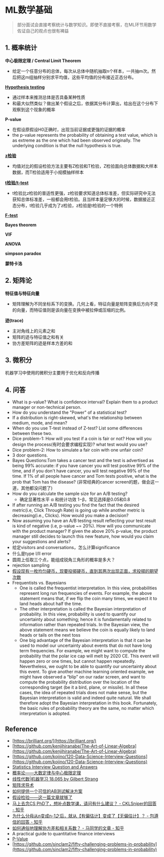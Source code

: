 # ML数学基础

> 部分面试会直接考察统计与数学知识。即使不直接考察，在ML环节用数学佐证自己的观点也很有裨益

## 1. 概率统计

**中心极限定理 / Central Limit Theorem**

- 给定一个任意分布的总体，每次从总体中随机抽取n个样本，一共抽m次。然后把这m组抽样分别求平均值，这些平均值的分布接近正态分布。

**[Hypothesis testing](https://en.wikipedia.org/wiki/Statistical_hypothesis_testing)**

- 通过样本来推测总体是否具备某种性质
- 和最大似然类似？做出某个假设之后，依据其分布计算出，给出在这个分布下观察到这个现象的概率

**P-value**

- 在假设原假设H0正确时，出现当前证据或更强的证据的概率
- the p-value represents the probability of obtaining a test value, which is as extreme as the one which had been observed originally. The underlying condition is that the null hypothesis is true.

**[z检验](https://en.wikipedia.org/wiki/Z-test)**

- 均值对比的假设检验方法主要有Z检验和T检验，Z检验面向总体数据和大样本数据，而T检验适用于小规模抽样样本

**[t检验/t-test](https://en.wikipedia.org/wiki/Student%27s_t-test)**

- t检验比z检验的普适性更强，z检验要求知道总体标准差，但实际研究中无法获知总体标准差，一般都会用t检验。且当样本量足够大的时候，数据接近正态分布，t检验几乎成为了z检验，z检验是t检验的一个特例

**[F-test](https://en.wikipedia.org/wiki/F-test#:~:text=An%20F-test%20is%20any,which%20the%20data%20were%20sampled.)**

**Bayes theorem**

**VIF**

**ANOVA**

**simpson paradox**

**蒙特卡洛**

## 2. 矩阵论

**特征值与特征向量**

- 矩阵理解为不同坐标系下的变换。几何上看，特征向量是矩阵变换后方向不变的向量，而特征值则是该向量在变换中被拉伸或压缩的比例。

**迹(trace)**

- 主对角线上的元素之和
- 矩阵的迹与特征值之和有关
- 协方差矩阵的迹是样本方差的和

## 3. 微积分

机器学习中使用的微积分主要用于优化和反向传播

## 4. 问答

- What is p-value? What is confidence interval? Explain them to a product manager or non-technical person.
- How do you understand the "Power" of a statistical test?
- If a distribution is right-skewed, what's the relationship between medium, mode, and mean?
- When do you use T-test instead of Z-test? List some differences between these two.
- Dice problem-1: How will you test if a coin is fair or not? How will you design the process(有时会要求编程实现)? what test would you use?
- Dice problem-2: How to simulate a fair coin with one unfair coin?
- 3 door questions.
- Bayes Questions:Tom takes a cancer test and the test is advertised as being 99% accurate: if you have cancer you will test positive 99% of the time, and if you don't have cancer, you will test negative 99% of the time. If 1% of all people have cancer and Tom tests positive, what is the prob that Tom has the disease? (非常经典的cancer screen的题，做会这一道，其他都没问题了)
- How do you calculate the sample size for an A/B testing?
  - 确定显著性水平 α 和统计功效 1−β，常见选择是0.05和0.8
- If after running an A/B testing you find the fact that the desired metric(i.e, Click Through Rate) is going up while another metric is decreasing(i.e., Clicks). How would you make a decision?
- Now assuming you have an A/B testing result reflecting your test result is kind of negative (i.e, p-value ~= 20%). How will you communicate with the product manager? If given the above 20% p-value, the product manager still decides to launch this new feature, how would you claim your suggestions and alerts?
- 给定visitors and conversations，怎么计算significance
- 什么是type I/II error
- 圆周上任取三个点，能组成锐角三角形的概率是多大？
- rejection sampling
- [假设现有一枚均匀硬币，现要投掷硬币，直到其两次出现正面，求投掷的期望次数](https://zhuanlan.zhihu.com/p/64262250)
- Frequentists vs. Bayesians
  - One is called the frequentist interpretation. In this view, probabilities represent long run frequencies of events. For example, the above statement means that, if we flip the coin many times, we expect it to land heads about half the time.
  - The other interpretation is called the Bayesian interpretation of probability. In this view, probability is used to quantify our uncertainty about something; hence it is fundamentally related to information rather than repeated trials. In the Bayesian view, the above statement means we believe the coin is equally likely to land heads or tails on the next toss
  - One big advantage of the Bayesian interpretation is that it can be used to model our uncertainty about events that do not have long term frequencies. For example, we might want to compute the probability that the polar ice cap will melt by 2020 CE. This event will happen zero or one times, but cannot happen repeatedly. Nevertheless, we ought to be able to quantify our uncertainty about this event. To give another machine learning oriented example, we might have observed a “blip” on our radar screen, and want to compute the probability distribution over the location of the corresponding target (be it a bird, plane, or missile). In all these cases, the idea of repeated trials does not make sense, but the Bayesian interpretation is valid and indeed quite natural. We shall therefore adopt the Bayesian interpretation in this book. Fortunately, the basic rules of probability theory are the same, no matter which interpretation is adopted.

## Reference

- [https://brilliant.org/](https://brilliant.org/)
- [https://github.com/kenjihiranabe/The-Art-of-Linear-Algebra](https://github.com/kenjihiranabe/The-Art-of-Linear-Algebra)
- [https://github.com/kojino/120-Data-Science-Interview-Questions](https://github.com/kojino/120-Data-Science-Interview-Questions)
- [Statistics Interview Question and Answers](https://www.janbasktraining.com/interview-questions/statistics-questions-and-answers/)
- [概率论——大数定律与中心极限定理](https://zhuanlan.zhihu.com/p/259280292)
- [线性代数|机器学习 18.065 by Gilbert Strang](https://www.bilibili.com/video/BV1a7411M7wH/)
- [矩阵求导术](https://zhuanlan.zhihu.com/p/24709748)
- [如何提供一个可信的AB测试解决方案](https://tech.meituan.com/2023/08/24/ab-test-practice-in-meituan.html)
- [假设检验——这一篇文章就够了](https://mp.weixin.qq.com/s/Klj7B2CMO3MF_O-HBfnddw)
- [马上去念CS PhD了，想补点数学课，请问有什么建议？ - CKLSniper的回答 - 知乎](https://www.zhihu.com/question/631954972/answer/3303408469)
- [为什么分母从n变成n-1之后，就从【有偏估计】变成了【无偏估计】？ - 包遵信的回答 - 知乎](https://www.zhihu.com/question/38185998/answer/76525265)
- [如何通俗地理解协方差和相关系数？ - 马同学的文章 - 知乎](https://zhuanlan.zhihu.com/p/70644127)
- A practical guide to quantitative finance interviews
- [P-Value](https://zhuanlan.zhihu.com/p/23806765)
- [https://github.com/sinclam2/fifty-challenging-problems-in-probability](https://github.com/sinclam2/fifty-challenging-problems-in-probability)
